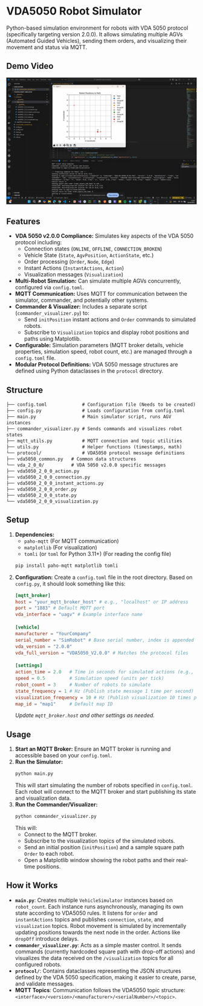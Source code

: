 # VDA5050 Robot Simulator

Python-based simulation environment for robots with VDA 5050 protocol (specifically targeting version 2.0.0). It allows simulating multiple AGVs (Automated Guided Vehicles), sending them orders, and visualizing their movement and status via MQTT.

## Demo Video
[![IMAGE](images/image.png)](https://youtu.be/0JTuzaDoSi4)

## Features

* **VDA 5050 v2.0.0 Compliance:** Simulates key aspects of the VDA 5050 protocol including:
    * Connection states (`ONLINE`, `OFFLINE`, `CONNECTION_BROKEN`)
    * Vehicle State (`State`, `AgvPosition`, `ActionState`, etc.)
    * Order processing (`Order`, `Node`, `Edge`)
    * Instant Actions (`InstantActions`, `Action`)
    * Visualization messages (`Visualization`)
* **Multi-Robot Simulation:** Can simulate multiple AGVs concurrently, configured via `config.toml`.
* **MQTT Communication:** Uses MQTT for communication between the simulator, commander, and potentially other systems.
* **Commander & Visualizer:** Includes a separate script (`commander_visualizer.py`) to:
    * Send `initPosition` instant actions and `Order` commands to simulated robots.
    * Subscribe to `Visualization` topics and display robot positions and paths using Matplotlib.
* **Configurable:** Simulation parameters (MQTT broker details, vehicle properties, simulation speed, robot count, etc.) are managed through a `config.toml` file.
* **Modular Protocol Definitions:** VDA 5050 message structures are defined using Python dataclasses in the `protocol` directory.

## Structure

```vda5050-robot-simulator/
├── config.toml             # Configuration file (Needs to be created)
├── config.py               # Loads configuration from config.toml
├── main.py                 # Main simulator script, runs AGV instances
├── commander_visualizer.py # Sends commands and visualizes robot states
├── mqtt_utils.py           # MQTT connection and topic utilities
├── utils.py                # Helper functions (timestamps, math)
└── protocol/               # VDA5050 protocol message definitions
├── vda5050_common.py   # Common data structures
└── vda_2_0_0/          # VDA 5050 v2.0.0 specific messages
├── vda5050_2_0_0_action.py
├── vda5050_2_0_0_connection.py
├── vda5050_2_0_0_instant_actions.py
├── vda5050_2_0_0_order.py
├── vda5050_2_0_0_state.py
└── vda5050_2_0_0_visualization.py
```

## Setup

1.  **Dependencies:** 
    * `paho-mqtt` (For MQTT communication)
    * `matplotlib` (For visualization)
    * `tomli` (or `toml` for Python 3.11+) (For reading the config file)
    ```bash
    pip install paho-mqtt matplotlib tomli
    ```
2.  **Configuration:** Create a `config.toml` file in the root directory. Based on `config.py`, it should look something like this:
    ```toml
    [mqtt_broker]
    host = "your_mqtt_broker_host" # e.g., "localhost" or IP address
    port = "1883" # Default MQTT port
    vda_interface = "uagv" # Example interface name

    [vehicle]
    manufacturer = "YourCompany"
    serial_number = "SimRobot" # Base serial number, index is appended
    vda_version = "2.0.0"
    vda_full_version = "VDA5050_V2.0.0" # Matches the protocol files

    [settings]
    action_time = 2.0   # Time in seconds for simulated actions (e.g., dropOff)
    speed = 0.5         # Simulation speed (units per tick)
    robot_count = 3     # Number of robots to simulate
    state_frequency = 1 # Hz (Publish state message 1 time per second)
    visualization_frequency = 10 # Hz (Publish visualization 10 times per second)
    map_id = "map1"     # Default map ID
    ```
    *Update `mqtt_broker.host` and other settings as needed.*

## Usage

1.  **Start an MQTT Broker:** Ensure an MQTT broker is running and accessible based on your `config.toml`.
2.  **Run the Simulator:**
    ```bash
    python main.py
    ```
    This will start simulating the number of robots specified in `config.toml`. Each robot will connect to the MQTT broker and start publishing its state and visualization data.
3.  **Run the Commander/Visualizer:**
    ```bash
    python commander_visualizer.py
    ```
    This will:
    * Connect to the MQTT broker.
    * Subscribe to the visualization topics of the simulated robots.
    * Send an initial position (`initPosition`) and a sample square path `Order` to each robot.
    * Open a Matplotlib window showing the robot paths and their real-time positions.

## How it Works

* **`main.py`**: Creates multiple `VehicleSimulator` instances based on `robot_count`. Each instance runs asynchronously, managing its own state according to VDA5050 rules. It listens for `order` and `instantActions` topics and publishes `connection`, `state`, and `visualization` topics. Robot movement is simulated by incrementally updating positions towards the next node in the order. Actions like `dropOff` introduce delays.
* **`commander_visualizer.py`**: Acts as a simple master control. It sends commands (currently hardcoded square path with drop-off actions) and visualizes the data received on the `/visualization` topics for all configured robots.
* **`protocol/`**: Contains dataclasses representing the JSON structures defined by the VDA 5050 specification, making it easier to create, parse, and validate messages.
* **MQTT Topics**: Communication follows the VDA5050 topic structure: `<interface>/<version>/<manufacturer>/<serialNumber>/<topic>`.
